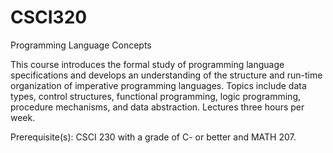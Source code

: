 # CSCI320
Programming Language Concepts

This course introduces the formal study of programming language specifications and develops an understanding of the structure and run-time organization of imperative programming languages. Topics include data types, control structures, functional programming, logic programming, procedure mechanisms, and data abstraction. Lectures three hours per week.

Prerequisite(s): CSCI 230 with a grade of C- or better and MATH 207.
